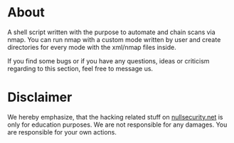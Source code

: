 About
=====
A shell script written with the purpose to automate and chain scans via nmap.
You can run nmap with a custom mode written by user and create directories for
every mode with the xml/nmap files inside.

If you find some bugs or if you have any questions, ideas or criticism regarding
to this section, feel free to message us.

Disclaimer
==========
We hereby emphasize, that the hacking related stuff on
[nullsecurity.net](http://nullsecurity.net) is only for education purposes.
We are not responsible for any damages. You are responsible for your own
actions.
